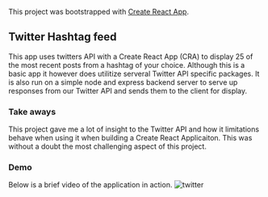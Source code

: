 This project was bootstrapped with [Create React App](https://github.com/facebook/create-react-app).

## Twitter Hashtag feed

This app uses twitters API with a Create React App (CRA) to display 25 of the most recent posts from a hashtag of your choice.
Although this is a basic app it however does utilitize serveral Twitter API specific packages. It is also run on a simple node and express backend server
to serve up responses from our Twitter API and sends them to the client for display.

### Take aways

This project gave me a lot of insight to the Twitter API and how it limitations behave when using it when building a Create React Applicaiton. This was without a doubt the most challenging aspect
of this project.

### Demo
Below is a brief video of the application in action.
![twitter](https://user-images.githubusercontent.com/1784415/82790532-32745d00-9e3a-11ea-8c4c-0a8ba38e79ea.gif)
